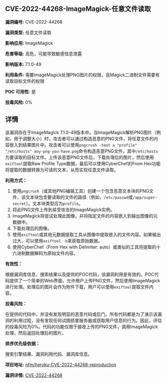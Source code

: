 ## CVE-2022-44268-ImageMagick-任意文件读取

**漏洞编号:** CVE-2022-44268

**漏洞类型:** 任意文件读取

**影响应用:** ImageMagick

**危害等级:** 高危，可能导致敏感信息泄露

**影响版本:** 7.1.0-49

**利用条件:** 需要ImageMagick处理PNG图片的权限，且Magick二进制文件需要有读取目标文件的权限

**POC 可用性:** 是

**投毒风险:** 0%

## 详情

该漏洞存在于ImageMagick 7.1.0-49版本中。当ImageMagick解析PNG图片（例如，用于调整大小）时，攻击者可以通过构造恶意的PNG文件，将任意文件的内容嵌入到结果图片中。攻击者可以使用`pngcrush -text a "profile" "/etc/hosts" any-png-you-have.png`命令构造恶意PNG文件，其中`/etc/hosts`为要读取的目标文件。上传该恶意PNG文件后，下载处理后的图片，然后使用`exiftool`提取Raw Profile Type数据，最后可以使用CyberChef的From Hex功能将提取的数据转换为可读的文本，从而实现任意文件读取。

**利用方式：**

1.  使用`pngcrush`（或其他PNG编辑工具）创建一个包含恶意文本块的PNG文件，该文本块包含要读取的文件的路径（例如，`/etc/passwd`或`/app/super-secret`）。文本块类型应为`profile`。
2.  将此PNG文件上传到易受攻击的ImageMagick实例。
3.  ImageMagick将尝试处理此图像，并将指定文件的内容嵌入到输出图像的元数据中。
4.  下载处理后的图像。
5.  使用`exiftool`或其他元数据提取工具从图像中提取嵌入的文件内容。如果输出过大，可以使用`exiftool -b`来获取原始数据。
6.  使用CyberChef（From Hex with Delimiter: auto）或类似的工具将提取的十六进制数据解码为原始文件内容。

**有效性：**

根据漏洞库信息、搜索结果以及提供的POC代码，该漏洞利用是有效的。POC代码提供了一个简单的Web界面，允许用户上传PNG文件，然后使用ImageMagick进行处理。处理后的图片会作为附件下载，用户可以使用`exiftool`提取文件内容。

**投毒风险：**

在提供的代码中，并没有发现明显的恶意代码或后门。所有代码都是为了演示该漏洞的利用过程，没有发现任何试图损害服务器或窃取用户信息的行为。因此，评估的投毒风险为0%。代码的功能仅限于接收上传的PNG文件，调用ImageMagick处理，然后返回处理后的图片。

**排序优先级依据：**

搜索引擎结果、漏洞利用代码、漏洞库信息。

**项目地址:** [nfm/heroku-CVE-2022-44268-reproduction](https://github.com/nfm/heroku-CVE-2022-44268-reproduction)

**漏洞详情:** [CVE-2022-44268](https://nvd.nist.gov/vuln/detail/CVE-2022-44268)